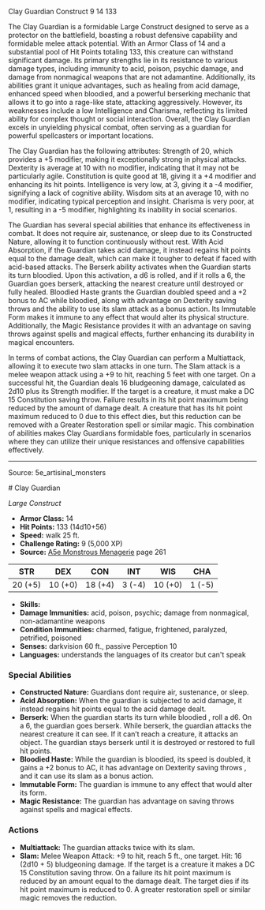 <MonsterName/>Clay Guardian</MonsterName>
<CreatureType/>Construct</CreatureType>
<CR/>9</CR>
<AC/>14</AC>
<HP/>133</HP>
<summary>The Clay Guardian is a formidable Large Construct designed to serve as a protector on the battlefield, boasting a robust defensive capability and formidable melee attack potential. With an Armor Class of 14 and a substantial pool of Hit Points totaling 133, this creature can withstand significant damage. Its primary strengths lie in its resistance to various damage types, including immunity to acid, poison, psychic damage, and damage from nonmagical weapons that are not adamantine. Additionally, its abilities grant it unique advantages, such as healing from acid damage, enhanced speed when bloodied, and a powerful berserking mechanic that allows it to go into a rage-like state, attacking aggressively. However, its weaknesses include a low Intelligence and Charisma, reflecting its limited ability for complex thought or social interaction. Overall, the Clay Guardian excels in unyielding physical combat, often serving as a guardian for powerful spellcasters or important locations.</summary>

<detail>

The Clay Guardian has the following attributes: Strength of 20, which provides a +5 modifier, making it exceptionally strong in physical attacks. Dexterity is average at 10 with no modifier, indicating that it may not be particularly agile. Constitution is quite good at 18, giving it a +4 modifier and enhancing its hit points. Intelligence is very low, at 3, giving it a -4 modifier, signifying a lack of cognitive ability. Wisdom sits at an average 10, with no modifier, indicating typical perception and insight. Charisma is very poor, at 1, resulting in a -5 modifier, highlighting its inability in social scenarios.

The Guardian has several special abilities that enhance its effectiveness in combat. It does not require air, sustenance, or sleep due to its Constructed Nature, allowing it to function continuously without rest. With Acid Absorption, if the Guardian takes acid damage, it instead regains hit points equal to the damage dealt, which can make it tougher to defeat if faced with acid-based attacks. The Berserk ability activates when the Guardian starts its turn bloodied. Upon this activation, a d6 is rolled, and if it rolls a 6, the Guardian goes berserk, attacking the nearest creature until destroyed or fully healed. Bloodied Haste grants the Guardian doubled speed and a +2 bonus to AC while bloodied, along with advantage on Dexterity saving throws and the ability to use its slam attack as a bonus action. Its Immutable Form makes it immune to any effect that would alter its physical structure. Additionally, the Magic Resistance provides it with an advantage on saving throws against spells and magical effects, further enhancing its durability in magical encounters.

In terms of combat actions, the Clay Guardian can perform a Multiattack, allowing it to execute two slam attacks in one turn. The Slam attack is a melee weapon attack using a +9 to hit, reaching 5 feet with one target. On a successful hit, the Guardian deals 16 bludgeoning damage, calculated as 2d10 plus its Strength modifier. If the target is a creature, it must make a DC 15 Constitution saving throw. Failure results in its hit point maximum being reduced by the amount of damage dealt. A creature that has its hit point maximum reduced to 0 due to this effect dies, but this reduction can be removed with a Greater Restoration spell or similar magic. This combination of abilities makes Clay Guardians formidable foes, particularly in scenarios where they can utilize their unique resistances and offensive capabilities effectively.</detail>



---

Source: 5e_artisinal_monsters

<statblock>
# Clay Guardian

*Large* *Construct*

- **Armor Class:** 14
- **Hit Points:** 133 (14d10+56)
- **Speed:** walk 25 ft.
- **Challenge Rating:** 9 (5,000 XP)
- **Source:** [A5e Monstrous Menagerie](https://enpublishingrpg.com/products/level-up-monstrous-menagerie-a5e) page 261

| STR | DEX | CON | INT | WIS | CHA |
| --- | --- | --- | --- | --- | --- |
| 20 (+5) | 10 (+0) | 18 (+4) | 3 (-4) | 10 (+0) | 1 (-5) |

- **Skills:** 
- **Damage Immunities:** acid, poison, psychic; damage from nonmagical, non-adamantine weapons
- **Condition Immunities:** charmed, fatigue, frightened, paralyzed, petrified, poisoned
- **Senses:** darkvision 60 ft., passive Perception 10
- **Languages:** understands the languages of its creator but can't speak

### Special Abilities

- **Constructed Nature:** Guardians dont require air, sustenance, or sleep.
- **Acid Absorption:** When the guardian is subjected to acid damage, it instead regains hit points equal to the acid damage dealt.
- **Berserk:** When the guardian starts its turn while bloodied , roll a d6. On a 6, the guardian goes berserk. While berserk, the guardian attacks the nearest creature it can see. If it can’t reach a creature, it attacks an object. The guardian stays berserk until it is destroyed or restored to full hit points.
- **Bloodied Haste:** While the guardian is bloodied, its speed is doubled, it gains a +2 bonus to AC, it has advantage on Dexterity saving throws , and it can use its slam as a bonus action.
- **Immutable Form:** The guardian is immune to any effect that would alter its form.
- **Magic Resistance:** The guardian has advantage on saving throws against spells and magical effects.

### Actions

- **Multiattack:** The guardian attacks twice with its slam.
- **Slam:** Melee Weapon Attack: +9 to hit, reach 5 ft., one target. Hit: 16 (2d10 + 5) bludgeoning damage. If the target is a creature  it makes a DC 15 Constitution saving throw. On a failure  its hit point maximum is reduced by an amount equal to the damage dealt. The target dies if its hit point maximum is reduced to 0. A greater restoration spell or similar magic removes the reduction.


</statblock>


